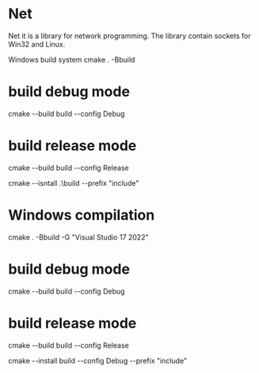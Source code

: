 # Net
Net it is a library for network programming.
The library contain sockets for Win32 and Linux.

Windows build system
cmake . -Bbuild

# build debug mode
cmake --build build --config Debug

# build release mode
cmake --build build --config Release

cmake --isntall .\build --prefix "include"



# Windows compilation
cmake . -Bbuild -G "Visual Studio 17 2022"

# build debug mode
cmake --build build --config Debug

# build release mode
cmake --build build --config Release

cmake --install build --config Debug --prefix "include"